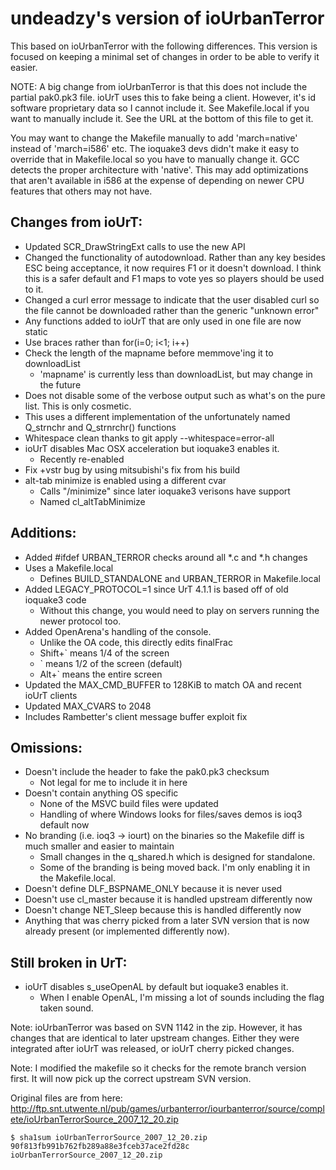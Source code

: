 undeadzy's version of ioUrbanTerror
===================================

This based on ioUrbanTerror with the following differences.  This version is
focused on keeping a minimal set of changes in order to be able to verify it
easier.

NOTE: A big change from ioUrbanTerror is that this does not include the
partial pak0.pk3 file.  ioUrT uses this to fake being a client.  However,
it's id software proprietary data so I cannot include it.  See Makefile.local
if you want to manually include it.  See the URL at the bottom of this file
to get it.

You may want to change the Makefile manually to add 'march=native' instead
of 'march=i586' etc.  The ioquake3 devs didn't make it easy to override that
in Makefile.local so you have to manually change it.  GCC detects the proper
architecture with 'native'.  This may add optimizations that aren't available
in i586 at the expense of depending on newer CPU features that others may
not have.

Changes from ioUrT:
-------------------

* Updated SCR_DrawStringExt calls to use the new API
* Changed the functionality of autodownload.
  Rather than any key besides ESC being acceptance, it now requires F1 or it
  doesn't download.  I think this is a safer default and F1 maps to vote yes
  so players should be used to it.
* Changed a curl error message to indicate that the user disabled curl so
  the file cannot be downloaded rather than the generic "unknown error"
* Any functions added to ioUrT that are only used in one file are now static
* Use braces rather than for(i=0; i<1; i++)
* Check the length of the mapname before memmove'ing it to downloadList
  + 'mapname' is currently less than downloadList, but may change in the future
* Does not disable some of the verbose output such as what's
  on the pure list.  This is only cosmetic.
* This uses a different implementation of the unfortunately
  named Q_strnchr and Q_strnrchr() functions
* Whitespace clean thanks to git apply --whitespace=error-all
* ioUrT disables Mac OSX acceleration but ioquake3 enables it.
  - Recently re-enabled
* Fix +vstr bug by using mitsubishi's fix from his build
* alt-tab minimize is enabled using a different cvar
  - Calls "/minimize" since later ioquake3 verisons have support
  - Named cl_altTabMinimize

Additions:
----------

* Added #ifdef URBAN_TERROR checks around all *.c and *.h changes
* Uses a Makefile.local
  + Defines BUILD_STANDALONE and URBAN_TERROR in Makefile.local
* Added LEGACY_PROTOCOL=1 since UrT 4.1.1 is based off of old ioquake3 code
  - Without this change, you would need to play on servers running the newer
    protocol too.
* Added OpenArena's handling of the console.
  - Unlike the OA code, this directly edits finalFrac
  - Shift+` means 1/4 of the screen
  - ` means 1/2 of the screen (default)
  - Alt+` means the entire screen
* Updated the MAX_CMD_BUFFER to 128KiB to match OA and recent ioUrT clients
* Updated MAX_CVARS to 2048
* Includes Rambetter's client message buffer exploit fix

Omissions:
----------

* Doesn't include the header to fake the pak0.pk3 checksum
  - Not legal for me to include it in here
* Doesn't contain anything OS specific
  + None of the MSVC build files were updated
  + Handling of where Windows looks for files/saves demos is ioq3 default now
* No branding (i.e. ioq3 -> iourt) on the binaries so the Makefile diff is much
  smaller and easier to maintain
  - Small changes in the q_shared.h which is designed for standalone.
  - Some of the branding is being moved back.  I'm only enabling it in the
    Makefile.local.
* Doesn't define DLF_BSPNAME_ONLY because it is never used
* Doesn't use cl_master because it is handled upstream differently now
* Doesn't change NET_Sleep because this is handled differently now
* Anything that was cherry picked from a later SVN version that is now
  already present (or implemented differently now).

Still broken in UrT:
--------------------

* ioUrT disables s_useOpenAL by default but ioquake3 enables it.
  - When I enable OpenAL, I'm missing a lot of sounds including the flag
    taken sound.

Note: ioUrbanTerror was based on SVN 1142 in the zip.  However, it has
changes that are identical to later upstream changes.  Either they
were integrated after ioUrT was released, or ioUrT cherry picked changes.

Note: I modified the makefile so it checks for the remote branch version
first.  It will now pick up the correct upstream SVN version.


Original files are from here:
http://ftp.snt.utwente.nl/pub/games/urbanterror/iourbanterror/source/complete/ioUrbanTerrorSource_2007_12_20.zip

    $ sha1sum ioUrbanTerrorSource_2007_12_20.zip
    90f813fb991b762fb289a88e3fceb37ace2fd28c  ioUrbanTerrorSource_2007_12_20.zip
